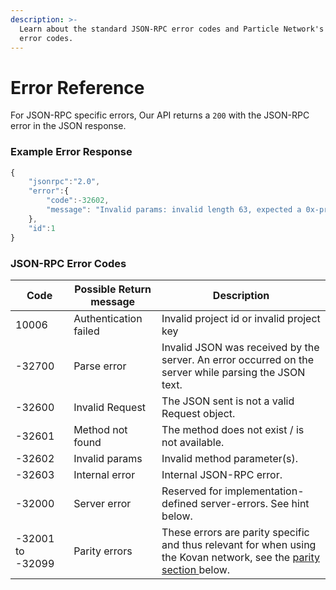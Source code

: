 ```yaml
---
description: >-
  Learn about the standard JSON-RPC error codes and Particle Network's custom
  error codes.
---
```


# Error Reference

For JSON-RPC specific errors, Our API returns a `200` with the JSON-RPC error in the JSON response.

### Example Error Response

```typescript
{
    "jsonrpc":"2.0",
    "error":{
        "code":-32602,
        "message": "Invalid params: invalid length 63, expected a 0x-prefixed, padded, hex-encoded hash with length 64."
    },
    "id":1
}
```

### JSON-RPC Error Codes

| Code             | Possible Return message | Description                                                                                                                                                 |
| ---------------- | ----------------------- | ----------------------------------------------------------------------------------------------------------------------------------------------------------- |
| 10006            | Authentication failed   | Invalid project id or invalid project key                                                                                                                   |
| -32700           | Parse error             | Invalid JSON was received by the server. An error occurred on the server while parsing the JSON text.                                                       |
| -32600           | Invalid Request         | The JSON sent is not a valid Request object.                                                                                                                |
| -32601           | Method not found        | The method does not exist / is not available.                                                                                                               |
| -32602           | Invalid params          | Invalid method parameter(s).                                                                                                                                |
| -32603           | Internal error          | Internal JSON-RPC error.                                                                                                                                    |
| -32000           | Server error            | Reserved for implementation-defined server-errors. See hint below.                                                                                          |
| -32001 to -32099 | Parity errors           | These errors are parity specific and thus relevant for when using the Kovan network, see the [parity section ](error-reference.md#parity-error-codes)below. |
